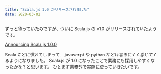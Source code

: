 ```yaml
---
title: "Scala.js 1.0 がリリースされました"
date: 2020-03-02
---
```


ずっと待っていたのですが、ついに Scala.js の v1.0 がリリースされていたようです。

[Announcing Scala.js 1.0.0](https://www.scala-js.org/news/2020/02/25/announcing-scalajs-1.0.0/)

Scala などに慣れてしまって、 javascript や python などは書きにくく感じてくるようになりました。
Scala.js が 1.0 になったことで業務にも採用しやすくなったかな？と思います。
ひとまず業務外で実際に使っていきたいです。
